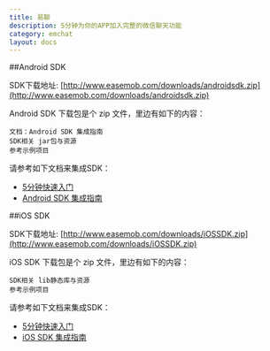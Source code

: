 ```yaml
---
title: 易聊
description: 5分钟为你的APP加入完整的微信聊天功能
category: emchat
layout: docs
---
```


##Android SDK

SDK下载地址:  [http://www.easemob.com/downloads/androidsdk.zip](http://www.easemob.com/downloads/androidsdk.zip)

Android SDK 下载包是个 zip 文件，里边有如下的内容：

    文档：Android SDK 集成指南
    SDK相关 jar包与资源
    参考示例项目




请参考如下文档来集成SDK：

-  [5分钟快速入门](#{site.base_url}/docs/emchat/android/quickstart.html)
- [Android SDK 集成指南](#{site.base_url}/docs/emchat/android/singlechat.html)


##iOS SDK

SDK下载地址:  [http://www.easemob.com/downloads/iOSSDK.zip](http://www.easemob.com/downloads/iOSSDK.zip)

iOS SDK 下载包是个 zip 文件，里边有如下的内容：

    SDK相关 lib静态库与资源
    参考示例项目




请参考如下文档来集成SDK：

-  [5分钟快速入门](#{site.base_url}/docs/emchat/iOS/quickstart.html)
- [iOS SDK 集成指南](#{site.base_url}/docs/emchat/iOS/singlechat.html)




